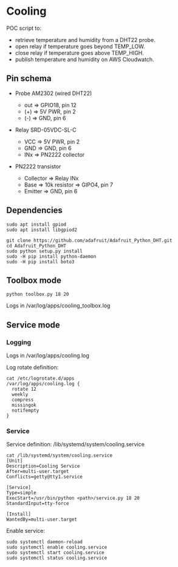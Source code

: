 # Cooling

POC script to:
* retrieve temperature and humidity from a DHT22 probe.
* open relay if temperature goes beyond TEMP_LOW.
* close relay if temperature goes above TEMP_HIGH.
* publish temperature and humidity on AWS Cloudwatch.


## Pin schema

* Probe AM2302 (wired DHT22)
    * out      => GPIO18, pin 12
    * (+)      => 5V PWR, pin 2
    * (-)      => GND, pin 6
* Relay SRD-05VDC-SL-C
    * VCC      => 5V PWR, pin 2
    * GND      => GND, pin 6
    * INx      => PN2222 collector

* PN2222 transistor
    * Collector => Relay INx
    * Base      => 10k resistor => GIPO4, pin 7
    * Emitter   => GND, pin 6

## Dependencies
```
sudo apt install gpiod
sudo apt install libgpiod2

git clone https://github.com/adafruit/Adafruit_Python_DHT.git
cd Adafruit_Python_DHT
sudo python setup.py install
sudo -H pip install python-daemon
sudo -H pip install boto3
```

## Toolbox mode
`python toolbox.py 18 20`

Logs in /var/log/apps/cooling_toolbox.log

## Service mode

### Logging
Logs in /var/log/apps/cooling.log

Log rotate definition:
```
cat /etc/logrotate.d/apps
/var/log/apps/cooling.log {
  rotate 12
  weekly
  compress
  missingok
  notifempty
}
```

### Service
Service definition: /lib/systemd/system/cooling.service
```
cat /lib/systemd/system/cooling.service
[Unit]
Description=Cooling Service
After=multi-user.target
Conflicts=getty@tty1.service

[Service]
Type=simple
ExecStart=/usr/bin/python <path>/service.py 18 20
StandardInput=tty-force

[Install]
WantedBy=multi-user.target
```

Enable service:
```
sudo systemctl daemon-reload
sudo systemctl enable cooling.service
sudo systemctl start cooling.service
sudo systemctl status cooling.service
```
